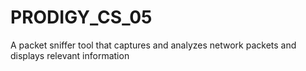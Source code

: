 # PRODIGY_CS_05
A packet sniffer tool that captures and analyzes network packets and displays relevant information
